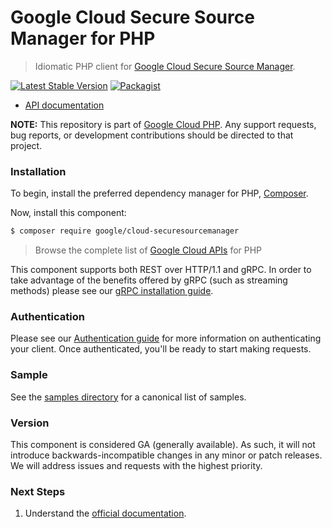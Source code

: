# Google Cloud Secure Source Manager for PHP

> Idiomatic PHP client for [Google Cloud Secure Source Manager](https://cloud.google.com/secure-source-manager/docs).

[![Latest Stable Version](https://poser.pugx.org/google/cloud-securesourcemanager/v/stable)](https://packagist.org/packages/google/cloud-securesourcemanager) [![Packagist](https://img.shields.io/packagist/dm/google/cloud-securesourcemanager.svg)](https://packagist.org/packages/google/cloud-securesourcemanager)

* [API documentation](https://cloud.google.com/php/docs/reference/cloud-securesourcemanager/latest)

**NOTE:** This repository is part of [Google Cloud PHP](https://github.com/googleapis/google-cloud-php). Any
support requests, bug reports, or development contributions should be directed to
that project.

### Installation

To begin, install the preferred dependency manager for PHP, [Composer](https://getcomposer.org/).

Now, install this component:

```sh
$ composer require google/cloud-securesourcemanager
```

> Browse the complete list of [Google Cloud APIs](https://cloud.google.com/php/docs/reference)
> for PHP

This component supports both REST over HTTP/1.1 and gRPC. In order to take advantage of the benefits
offered by gRPC (such as streaming methods) please see our
[gRPC installation guide](https://cloud.google.com/php/grpc).

### Authentication

Please see our [Authentication guide](https://github.com/googleapis/google-cloud-php/blob/main/AUTHENTICATION.md) for more information
on authenticating your client. Once authenticated, you'll be ready to start making requests.

### Sample

See the [samples directory](https://github.com/googleapis/google-cloud-php-securesourcemanager/tree/main/samples) for a canonical list of samples.

### Version

This component is considered GA (generally available). As such, it will not introduce backwards-incompatible changes in
any minor or patch releases. We will address issues and requests with the highest priority.

### Next Steps

1. Understand the [official documentation](https://cloud.google.com/secure-source-manager/docs/apis).
